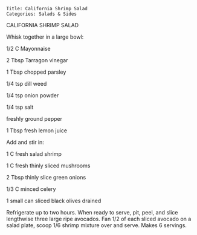 ~~~ recipe-info
Title: California Shrimp Salad
Categories: Salads & Sides
~~~

CALIFORNIA SHRIMP SALAD

Whisk together in a large bowl:

1/2 C Mayonnaise

2 Tbsp Tarragon vinegar

1 Tbsp chopped parsley

1/4 tsp dill weed

1/4 tsp onion powder

1/4 tsp salt

freshly ground pepper

1 Tbsp fresh lemon juice

Add and stir in:

1 C fresh salad shrimp

1 C fresh thinly sliced mushrooms

2 Tbsp thinly slice green onions

1/3 C minced celery

1 small can sliced black olives drained

Refrigerate up to two hours.  When ready to serve, pit, peel, and slice lengthwise three large ripe
avocados.  Fan 1/2  of each sliced avocado on a salad plate, scoop 1/6 shrimp mixture over and serve.
 Makes 6 servings.
